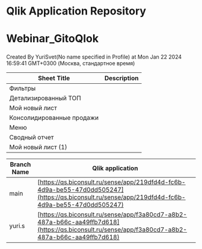 # Qlik Application Repository 
# Webinar_GitoQlok
### 
Created By YuriSvet(No name specified in Profile) at Mon Jan 22 2024 16:59:41 GMT+0300 (Москва, стандартное время)




Sheet Title | Description
------------ | -------------
Фильтры|
Детализированный ТОП|
Мой новый лист|
Консолидированные продажи|
Меню|
Сводный отчет|
Мой новый лист (1)|



Branch Name|Qlik application
---|---
main|[https://qs.biconsult.ru/sense/app/219dfd4d-fc6b-4d9a-be55-47d0dd505247](https://qs.biconsult.ru/sense/app/219dfd4d-fc6b-4d9a-be55-47d0dd505247)
yuri.s|[https://qs.biconsult.ru/sense/app/f3a80cd7-a8b2-487a-b66c-aa49ffb7d618](https://qs.biconsult.ru/sense/app/f3a80cd7-a8b2-487a-b66c-aa49ffb7d618)